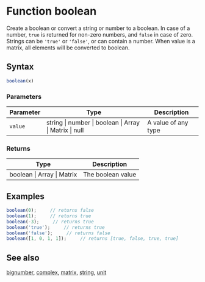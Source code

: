 <!-- Note: This file is automatically generated from source code comments. Changes made in this file will be overridden. -->

# Function boolean

Create a boolean or convert a string or number to a boolean.
In case of a number, `true` is returned for non-zero numbers, and `false` in
case of zero.
Strings can be `'true'` or `'false'`, or can contain a number.
When value is a matrix, all elements will be converted to boolean.


## Syntax

```js
boolean(x)
```

### Parameters

Parameter | Type | Description
--------- | ---- | -----------
`value` | string &#124; number &#124; boolean &#124; Array &#124; Matrix &#124; null | A value of any type

### Returns

Type | Description
---- | -----------
boolean &#124; Array &#124; Matrix | The boolean value


## Examples

```js
boolean(0);     // returns false
boolean(1);     // returns true
boolean(-3);     // returns true
boolean('true');     // returns true
boolean('false');     // returns false
boolean([1, 0, 1, 1]);     // returns [true, false, true, true]
```


## See also

[bignumber](bignumber.md),
[complex](complex.md),
[matrix](matrix.md),
[string](string.md),
[unit](unit.md)
